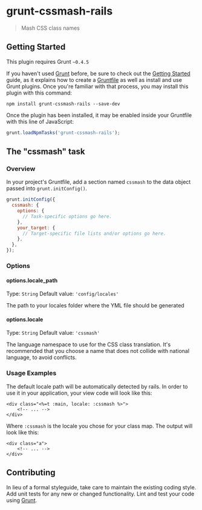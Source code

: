 # grunt-cssmash-rails

> Mash CSS class names

## Getting Started
This plugin requires Grunt `~0.4.5`

If you haven't used [Grunt](http://gruntjs.com/) before, be sure to check out the [Getting Started](http://gruntjs.com/getting-started) guide, as it explains how to create a [Gruntfile](http://gruntjs.com/sample-gruntfile) as well as install and use Grunt plugins. Once you're familiar with that process, you may install this plugin with this command:

```shell
npm install grunt-cssmash-rails --save-dev
```

Once the plugin has been installed, it may be enabled inside your Gruntfile with this line of JavaScript:

```js
grunt.loadNpmTasks('grunt-cssmash-rails');
```

## The "cssmash" task

### Overview
In your project's Gruntfile, add a section named `cssmash` to the data object passed into `grunt.initConfig()`.

```js
grunt.initConfig({
  cssmash: {
    options: {
      // Task-specific options go here.
    },
    your_target: {
      // Target-specific file lists and/or options go here.
    },
  },
});
```

### Options

#### options.locale_path
Type: `String`
Default value: `'config/locales'`

The path to your locales folder where the YML file should be generated

#### options.locale
Type: `String`
Default value: `'cssmash'`

The language namespace to use for the CSS class translation.  It's recommended that you choose a name that does not collide with national language, to avoid conflicts.

### Usage Examples

The default locale path will be automatically detected by rails.  In order to use it in your application, your view code will look like this:

    <div class="<%=t :main, locale: :cssmash %>">
        <!-- ... -->
    </div>

Where `:cssmash` is the locale you chose for your class map.  The output will look like this:

    <div class="a">
        <!-- ... -->
    </div>


## Contributing
In lieu of a formal styleguide, take care to maintain the existing coding style. Add unit tests for any new or changed functionality. Lint and test your code using [Grunt](http://gruntjs.com/).
